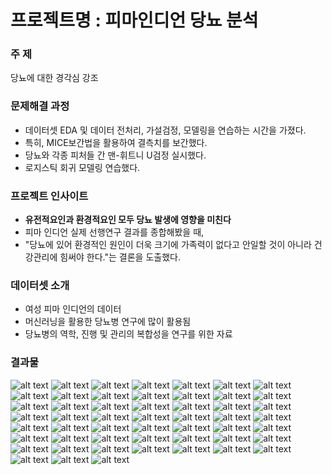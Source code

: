 # 프로젝트명 : 피마인디언 당뇨 분석

### 주 제
당뇨에 대한 경각심 강조


### 문제해결 과정
- 데이터셋 EDA 및 데이터 전처리, 가설검정, 모델링을 연습하는 시간을 가졌다.
- 특히, MICE보간법을 활용하여 결측치를 보간했다.
- 당뇨와 각종 피처들 간 맨-휘트니 U검정 실시했다.
- 로지스틱 회귀 모델링 연습했다.

### 프로젝트 인사이트
- **유전적요인과 환경적요인 모두 당뇨 발생에 영향을 미친다**
- 피마 인디언 실제 선행연구 결과를 종합해봤을 때,  
- "당뇨에 있어 환경적인 원인이 더욱 크기에 가족력이 없다고 안일할 것이 아니라 건강관리에 힘써야 한다."는 결론을 도출했다.

### 데이터셋 소개
- 여성 피마 인디언의 데이터
- 머신러닝을 활용한 당뇨병 연구에 많이 활용됨
- 당뇨병의 역학, 진행 및 관리의 복합성을 연구를 위한 자료

### 결과물
![alt text](asset/1.jpg)
![alt text](asset/2.jpg)
![alt text](asset/3.jpg)
![alt text](asset/4.jpg)
![alt text](asset/5.jpg)
![alt text](asset/6.jpg)
![alt text](asset/7.jpg)
![alt text](asset/8.jpg)
![alt text](asset/9.jpg)
![alt text](asset/10.jpg)
![alt text](asset/11.jpg)
![alt text](asset/12.jpg)
![alt text](asset/13.jpg)
![alt text](asset/14.jpg)
![alt text](asset/15.jpg)
![alt text](asset/16.jpg)
![alt text](asset/17.jpg)
![alt text](asset/18.jpg)
![alt text](asset/19.jpg)
![alt text](asset/20.jpg)
![alt text](asset/21.jpg)
![alt text](asset/22.jpg)
![alt text](asset/23.jpg)
![alt text](asset/24.jpg)
![alt text](asset/25.jpg)
![alt text](asset/26.jpg)
![alt text](asset/27.jpg)
![alt text](asset/28.jpg)
![alt text](asset/29.jpg)
![alt text](asset/30.jpg)
![alt text](asset/31.jpg)
![alt text](asset/32.jpg)
![alt text](asset/33.jpg)
![alt text](asset/34.jpg)
![alt text](asset/35.jpg)
![alt text](asset/36.jpg)
![alt text](asset/37.jpg)
![alt text](asset/38.jpg)
![alt text](asset/39.jpg)
![alt text](asset/40.jpg)
![alt text](asset/41.jpg)
![alt text](asset/42.jpg)
![alt text](asset/43.jpg)
![alt text](asset/44.jpg)
![alt text](asset/45.jpg)
![alt text](asset/46.jpg)
![alt text](asset/47.jpg)
![alt text](asset/48.jpg)
![alt text](asset/49.jpg)
![alt text](asset/50.jpg)
![alt text](asset/51.jpg)
![alt text](asset/52.jpg)



































